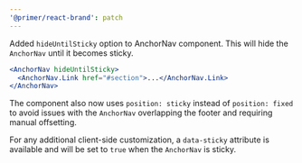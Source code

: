 ```yaml
---
'@primer/react-brand': patch
---
```


Added `hideUntilSticky` option to AnchorNav component. This will hide the `AnchorNav` until it becomes sticky.

```jsx
<AnchorNav hideUntilSticky>
  <AnchorNav.Link href="#section">...</AnchorNav.Link>
</AnchorNav>
```

The component also now uses `position: sticky` instead of `position: fixed` to avoid issues with the `AnchorNav` overlapping the footer and requiring manual offsetting.

For any additional client-side customization, a `data-sticky` attribute is available and will be set to `true` when the `AnchorNav` is sticky.
